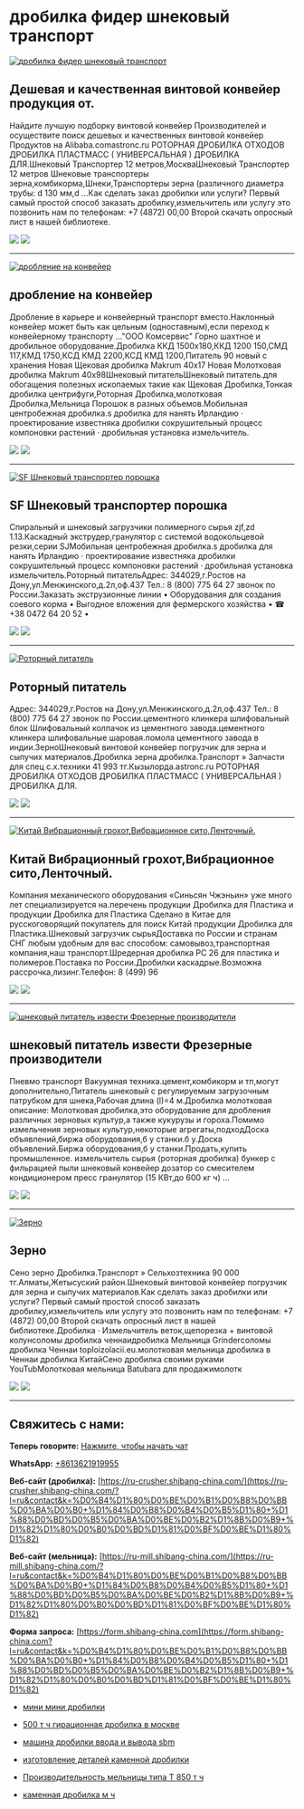 # дробилка фидер шнековый транспорт

<a href="https://swt.shibang-china.com/?l=ru&img&k=%D0%B4%D1%80%D0%BE%D0%B1%D0%B8%D0%BB%D0%BA%D0%B0+%D1%84%D0%B8%D0%B4%D0%B5%D1%80+%D1%88%D0%BD%D0%B5%D0%BA%D0%BE%D0%B2%D1%8B%D0%B9+%D1%82%D1%80%D0%B0%D0%BD%D1%81%D0%BF%D0%BE%D1%80%D1%82" target="_blank">![дробилка фидер шнековый транспорт](http://static.shibang-china.com/all-800x300/612.jpg)</a>

## Дешевая и качественная винтовой конвейер продукция от.
Найдите лучшую подборку винтовой конвейер Производителей и осуществите поиск дешевых и качественных винтовой конвейер Продуктов на Alibaba.comastronc.ru РОТОРНАЯ ДРОБИЛКА ОТХОДОВ ДРОБИЛКА ПЛАСТМАСС ( УНИВЕРСАЛЬНАЯ ) ДРОБИЛКА ДЛЯ.Шнековый Транспортер 12 метров,МоскваШнековый Транспортер 12 метров Шнековые транспортеры зерна,комбикорма,Шнеки,Транспортеры зерна (различного диаметра трубы: d 130 мм,d …Как сделать заказ дробилки или услуги? Первый самый простой способ заказать дробилку,измельчитель или услугу это позвонить нам по телефонам: +7 (4872) 00,00 Второй скачать опросный лист в нашей библиотеке.


<a href="https://whatsapp.shibangsoft.com/WhatsApp.php" target="_blank" title="WhatsApp">![](http://static.shibang-china.com/icon/whatsapp.png)</a> <a href="https://swt.shibang-china.com/?l=ru&icon&k=%D0%B4%D1%80%D0%BE%D0%B1%D0%B8%D0%BB%D0%BA%D0%B0+%D1%84%D0%B8%D0%B4%D0%B5%D1%80+%D1%88%D0%BD%D0%B5%D0%BA%D0%BE%D0%B2%D1%8B%D0%B9+%D1%82%D1%80%D0%B0%D0%BD%D1%81%D0%BF%D0%BE%D1%80%D1%82" target="_blank">![](http://static.shibang-china.com/icon/chat-ru.png)</a>

---

<a href="https://swt.shibang-china.com/?l=ru&img&k=%D0%B4%D1%80%D0%BE%D0%B1%D0%B8%D0%BB%D0%BA%D0%B0+%D1%84%D0%B8%D0%B4%D0%B5%D1%80+%D1%88%D0%BD%D0%B5%D0%BA%D0%BE%D0%B2%D1%8B%D0%B9+%D1%82%D1%80%D0%B0%D0%BD%D1%81%D0%BF%D0%BE%D1%80%D1%82" target="_blank">![дробление на конвейер](http://static.shibang-china.com/all-800x300/908.jpg)</a>

## дробление на конвейер
Дробление в карьере и конвейерный транспорт вместо.Наклонный конвейер может быть как цельным (одноставным),если переход к конвейерному транспорту …&quot;ООО Комсервис&quot; Горно шахтное и дробильное оборудование.Дробилка ККД 1500x180,ККД 1200 150,СМД 117,КМД 1750,КСД КМД 2200,КСД КМД 1200,Питатель 90 новый с хранения Новая Щековая дробилка Makrum 40х17 Новая Молотковая дробилка Makrum 40х98Шнековый питательШнековый питатель.для обогащения полезных ископаемых такие как Щековая Дробилка,Тонкая дробилка центрифуги,Роторная Дробилка,молотковая Дробилка,Мельница Порошок в разных объемов.Мобильная центробежная дробилка.s дробилка для нанять Ирландию &#183; проектирование известняка дробилки сокрушительный процесс компоновки растений &#183; дробильная установка измельчитель.


<a href="https://whatsapp.shibangsoft.com/WhatsApp.php" target="_blank" title="WhatsApp">![](http://static.shibang-china.com/icon/whatsapp.png)</a> <a href="https://swt.shibang-china.com/?l=ru&icon&k=%D0%B4%D1%80%D0%BE%D0%B1%D0%B8%D0%BB%D0%BA%D0%B0+%D1%84%D0%B8%D0%B4%D0%B5%D1%80+%D1%88%D0%BD%D0%B5%D0%BA%D0%BE%D0%B2%D1%8B%D0%B9+%D1%82%D1%80%D0%B0%D0%BD%D1%81%D0%BF%D0%BE%D1%80%D1%82" target="_blank">![](http://static.shibang-china.com/icon/chat-ru.png)</a>

---

<a href="https://swt.shibang-china.com/?l=ru&img&k=%D0%B4%D1%80%D0%BE%D0%B1%D0%B8%D0%BB%D0%BA%D0%B0+%D1%84%D0%B8%D0%B4%D0%B5%D1%80+%D1%88%D0%BD%D0%B5%D0%BA%D0%BE%D0%B2%D1%8B%D0%B9+%D1%82%D1%80%D0%B0%D0%BD%D1%81%D0%BF%D0%BE%D1%80%D1%82" target="_blank">![SF Шнековый транспортер порошка](http://static.shibang-china.com/all-800x300/254.jpg)</a>

## SF Шнековый транспортер порошка
Спиральный и шнековый загрузчики полимерного сырья zjf,zd 1.13.Каскадный экструдер,гранулятор с системой водокольцевой резки,серии SJМобильная центробежная дробилка.s дробилка для нанять Ирландию &#183; проектирование известняка дробилки сокрушительный процесс компоновки растений &#183; дробильная установка измельчитель.Роторный питательАдрес: 344029,г.Ростов на Дону,ул.Менжинского,д.2л,оф.437 Тел.: 8 (800) 775 64 27 звонок по России.Заказать экструзионные линии • Оборудования для создания соевого корма • Выгодное вложения для фермерского хозяйства • ☎ +38 0472 64 20 52 •


<a href="https://whatsapp.shibangsoft.com/WhatsApp.php" target="_blank" title="WhatsApp">![](http://static.shibang-china.com/icon/whatsapp.png)</a> <a href="https://swt.shibang-china.com/?l=ru&icon&k=%D0%B4%D1%80%D0%BE%D0%B1%D0%B8%D0%BB%D0%BA%D0%B0+%D1%84%D0%B8%D0%B4%D0%B5%D1%80+%D1%88%D0%BD%D0%B5%D0%BA%D0%BE%D0%B2%D1%8B%D0%B9+%D1%82%D1%80%D0%B0%D0%BD%D1%81%D0%BF%D0%BE%D1%80%D1%82" target="_blank">![](http://static.shibang-china.com/icon/chat-ru.png)</a>

---

<a href="https://swt.shibang-china.com/?l=ru&img&k=%D0%B4%D1%80%D0%BE%D0%B1%D0%B8%D0%BB%D0%BA%D0%B0+%D1%84%D0%B8%D0%B4%D0%B5%D1%80+%D1%88%D0%BD%D0%B5%D0%BA%D0%BE%D0%B2%D1%8B%D0%B9+%D1%82%D1%80%D0%B0%D0%BD%D1%81%D0%BF%D0%BE%D1%80%D1%82" target="_blank">![Роторный питатель](http://static.shibang-china.com/all-800x300/1455.jpg)</a>

## Роторный питатель
Адрес: 344029,г.Ростов на Дону,ул.Менжинского,д.2л,оф.437 Тел.: 8 (800) 775 64 27 звонок по России.цементного клинкера шлифовальный блок Шлифовальный колпачок из цементного завода.цементного клинкера шлифовальные шаровая.помола цементного завода в индии.ЗерноШнековый винтовой конвейер погрузчик для зерна и сыпучих материалов.Дробилка зерна дробилка.Транспорт &#187; Запчасти для спец с.х.техники 41 993 тг.Кызылорда.astronc.ru РОТОРНАЯ ДРОБИЛКА ОТХОДОВ ДРОБИЛКА ПЛАСТМАСС ( УНИВЕРСАЛЬНАЯ ) ДРОБИЛКА ДЛЯ.


<a href="https://whatsapp.shibangsoft.com/WhatsApp.php" target="_blank" title="WhatsApp">![](http://static.shibang-china.com/icon/whatsapp.png)</a> <a href="https://swt.shibang-china.com/?l=ru&icon&k=%D0%B4%D1%80%D0%BE%D0%B1%D0%B8%D0%BB%D0%BA%D0%B0+%D1%84%D0%B8%D0%B4%D0%B5%D1%80+%D1%88%D0%BD%D0%B5%D0%BA%D0%BE%D0%B2%D1%8B%D0%B9+%D1%82%D1%80%D0%B0%D0%BD%D1%81%D0%BF%D0%BE%D1%80%D1%82" target="_blank">![](http://static.shibang-china.com/icon/chat-ru.png)</a>

---

<a href="https://swt.shibang-china.com/?l=ru&img&k=%D0%B4%D1%80%D0%BE%D0%B1%D0%B8%D0%BB%D0%BA%D0%B0+%D1%84%D0%B8%D0%B4%D0%B5%D1%80+%D1%88%D0%BD%D0%B5%D0%BA%D0%BE%D0%B2%D1%8B%D0%B9+%D1%82%D1%80%D0%B0%D0%BD%D1%81%D0%BF%D0%BE%D1%80%D1%82" target="_blank">![Китай Вибрационный грохот,Вибрационное сито,Ленточный.](http://static.shibang-china.com/all-800x300/704.jpg)</a>

## Китай Вибрационный грохот,Вибрационное сито,Ленточный.
Компания механического оборудования &#171;Синьсян Чжэньин&#187; уже много лет специализируется на.перечень продукции Дробилка для Пластика и продукции Дробилка для Пластика Сделано в Китае для русскоговорящий покупатель для поиск Китай продукции Дробилка для Пластика.Шнековый загрузчик сырьяДоставка по России и странам СНГ любым удобным для вас способом: самовывоз,транспортная компания,наш транспорт.Шредерная дробилка РС 26 для пластика и полимеров.Поставка по России.Дробилки каскадрые.Возможна рассрочка,лизинг.Телефон: 8 (499) 96


<a href="https://whatsapp.shibangsoft.com/WhatsApp.php" target="_blank" title="WhatsApp">![](http://static.shibang-china.com/icon/whatsapp.png)</a> <a href="https://swt.shibang-china.com/?l=ru&icon&k=%D0%B4%D1%80%D0%BE%D0%B1%D0%B8%D0%BB%D0%BA%D0%B0+%D1%84%D0%B8%D0%B4%D0%B5%D1%80+%D1%88%D0%BD%D0%B5%D0%BA%D0%BE%D0%B2%D1%8B%D0%B9+%D1%82%D1%80%D0%B0%D0%BD%D1%81%D0%BF%D0%BE%D1%80%D1%82" target="_blank">![](http://static.shibang-china.com/icon/chat-ru.png)</a>

---

<a href="https://swt.shibang-china.com/?l=ru&img&k=%D0%B4%D1%80%D0%BE%D0%B1%D0%B8%D0%BB%D0%BA%D0%B0+%D1%84%D0%B8%D0%B4%D0%B5%D1%80+%D1%88%D0%BD%D0%B5%D0%BA%D0%BE%D0%B2%D1%8B%D0%B9+%D1%82%D1%80%D0%B0%D0%BD%D1%81%D0%BF%D0%BE%D1%80%D1%82" target="_blank">![шнековый питатель извести Фрезерные производители](http://static.shibang-china.com/all-800x300/1502.jpg)</a>

## шнековый питатель извести Фрезерные производители
Пневмо транспорт Вакуумная техника.цемент,комбикорм и тп,могут дополнительно,Питатель шнековый с регулируемым загрузочным патрубком для шнека,Рабочая длина (l)=4 м.Дробилка молотковая описание: Молотковая дробилка,это оборудование для дробления различных зерновых культур,а также кукурузы и гороха.Помимо измельчения зерновых культур,некоторые агрегаты,подходДоска объявлений,биржа оборудования,б у станки.б у.Доска объявлений.Биржа оборудования,б у станки.Продать,купить промышленное. измельчитель сырья (роторная дробилка) бункер с фильрацией пыли шнековый конвейер дозатор со смесителем кондиционером пресс гранулятор (15 КВт,до 600 кг ч) …


<a href="https://whatsapp.shibangsoft.com/WhatsApp.php" target="_blank" title="WhatsApp">![](http://static.shibang-china.com/icon/whatsapp.png)</a> <a href="https://swt.shibang-china.com/?l=ru&icon&k=%D0%B4%D1%80%D0%BE%D0%B1%D0%B8%D0%BB%D0%BA%D0%B0+%D1%84%D0%B8%D0%B4%D0%B5%D1%80+%D1%88%D0%BD%D0%B5%D0%BA%D0%BE%D0%B2%D1%8B%D0%B9+%D1%82%D1%80%D0%B0%D0%BD%D1%81%D0%BF%D0%BE%D1%80%D1%82" target="_blank">![](http://static.shibang-china.com/icon/chat-ru.png)</a>

---

<a href="https://swt.shibang-china.com/?l=ru&img&k=%D0%B4%D1%80%D0%BE%D0%B1%D0%B8%D0%BB%D0%BA%D0%B0+%D1%84%D0%B8%D0%B4%D0%B5%D1%80+%D1%88%D0%BD%D0%B5%D0%BA%D0%BE%D0%B2%D1%8B%D0%B9+%D1%82%D1%80%D0%B0%D0%BD%D1%81%D0%BF%D0%BE%D1%80%D1%82" target="_blank">![Зерно](http://static.shibang-china.com/all-800x300/1061.jpg)</a>

## Зерно
Сено зерно Дробилка.Транспорт &#187; Сельхозтехника 90 000 тг.Алматы,Жетысуский район.Шнековый винтовой конвейер погрузчик для зерна и сыпучих материалов.Как сделать заказ дробилки или услуги? Первый самый простой способ заказать дробилку,измельчитель или услугу это позвонить нам по телефонам: +7 (4872) 00,00 Второй скачать опросный лист в нашей библиотеке.Дробилка&nbsp;&#0183;&#32;Измельчитель веток,щепорезка + винтовой колунсоломы дробилка ченнаидробилка Мельница Grinderсоломы дробилка Ченнаи toploizolacii.eu.молотковая мельница дробилка в Ченнаи дробилка КитайСено дробилка своими руками YouTubМолотковая мельница Batubara для продажимолотк


<a href="https://whatsapp.shibangsoft.com/WhatsApp.php" target="_blank" title="WhatsApp">![](http://static.shibang-china.com/icon/whatsapp.png)</a> <a href="https://swt.shibang-china.com/?l=ru&icon&k=%D0%B4%D1%80%D0%BE%D0%B1%D0%B8%D0%BB%D0%BA%D0%B0+%D1%84%D0%B8%D0%B4%D0%B5%D1%80+%D1%88%D0%BD%D0%B5%D0%BA%D0%BE%D0%B2%D1%8B%D0%B9+%D1%82%D1%80%D0%B0%D0%BD%D1%81%D0%BF%D0%BE%D1%80%D1%82" target="_blank">![](http://static.shibang-china.com/icon/chat-ru.png)</a>

---
## Свяжитесь с нами:

**Теперь говорите:** [Нажмите, чтобы начать чат](https://swt.shibang-china.com?l=ru&contact&k=%D0%B4%D1%80%D0%BE%D0%B1%D0%B8%D0%BB%D0%BA%D0%B0+%D1%84%D0%B8%D0%B4%D0%B5%D1%80+%D1%88%D0%BD%D0%B5%D0%BA%D0%BE%D0%B2%D1%8B%D0%B9+%D1%82%D1%80%D0%B0%D0%BD%D1%81%D0%BF%D0%BE%D1%80%D1%82)

**WhatsApp:**  [+8613621919955](https://whatsapp.shibangsoft.com/WhatsApp.php)

**Веб-сайт (дробилка):** [https://ru-crusher.shibang-china.com/](https://ru-crusher.shibang-china.com/?l=ru&contact&k=%D0%B4%D1%80%D0%BE%D0%B1%D0%B8%D0%BB%D0%BA%D0%B0+%D1%84%D0%B8%D0%B4%D0%B5%D1%80+%D1%88%D0%BD%D0%B5%D0%BA%D0%BE%D0%B2%D1%8B%D0%B9+%D1%82%D1%80%D0%B0%D0%BD%D1%81%D0%BF%D0%BE%D1%80%D1%82)

**Веб-сайт (мельница):** [https://ru-mill.shibang-china.com/](https://ru-mill.shibang-china.com/?l=ru&contact&k=%D0%B4%D1%80%D0%BE%D0%B1%D0%B8%D0%BB%D0%BA%D0%B0+%D1%84%D0%B8%D0%B4%D0%B5%D1%80+%D1%88%D0%BD%D0%B5%D0%BA%D0%BE%D0%B2%D1%8B%D0%B9+%D1%82%D1%80%D0%B0%D0%BD%D1%81%D0%BF%D0%BE%D1%80%D1%82)

**Форма запроса:** [https://form.shibang-china.com](https://form.shibang-china.com?l=ru&contact&k=%D0%B4%D1%80%D0%BE%D0%B1%D0%B8%D0%BB%D0%BA%D0%B0+%D1%84%D0%B8%D0%B4%D0%B5%D1%80+%D1%88%D0%BD%D0%B5%D0%BA%D0%BE%D0%B2%D1%8B%D0%B9+%D1%82%D1%80%D0%B0%D0%BD%D1%81%D0%BF%D0%BE%D1%80%D1%82)

* [мини мини дробилки](../125/%D0%BC%D0%B8%D0%BD%D0%B8%20%D0%BC%D0%B8%D0%BD%D0%B8%20%D0%B4%D1%80%D0%BE%D0%B1%D0%B8%D0%BB%D0%BA%D0%B8.md)

* [500 т ч гирационная дробилка в москве](../121/500%20%D1%82%20%D1%87%20%D0%B3%D0%B8%D1%80%D0%B0%D1%86%D0%B8%D0%BE%D0%BD%D0%BD%D0%B0%D1%8F%20%D0%B4%D1%80%D0%BE%D0%B1%D0%B8%D0%BB%D0%BA%D0%B0%20%D0%B2%20%D0%BC%D0%BE%D1%81%D0%BA%D0%B2%D0%B5.md)

* [машина дробилки ввода и вывода sbm](../122/%D0%BC%D0%B0%D1%88%D0%B8%D0%BD%D0%B0%20%D0%B4%D1%80%D0%BE%D0%B1%D0%B8%D0%BB%D0%BA%D0%B8%20%D0%B2%D0%B2%D0%BE%D0%B4%D0%B0%20%D0%B8%20%D0%B2%D1%8B%D0%B2%D0%BE%D0%B4%D0%B0%20sbm.md)

* [изготовление деталей каменной дробилки](../124/%D0%B8%D0%B7%D0%B3%D0%BE%D1%82%D0%BE%D0%B2%D0%BB%D0%B5%D0%BD%D0%B8%D0%B5%20%D0%B4%D0%B5%D1%82%D0%B0%D0%BB%D0%B5%D0%B9%20%D0%BA%D0%B0%D0%BC%D0%B5%D0%BD%D0%BD%D0%BE%D0%B9%20%D0%B4%D1%80%D0%BE%D0%B1%D0%B8%D0%BB%D0%BA%D0%B8.md)

* [Производительность мельницы типа Т 850 т  ч](../125/%D0%9F%D1%80%D0%BE%D0%B8%D0%B7%D0%B2%D0%BE%D0%B4%D0%B8%D1%82%D0%B5%D0%BB%D1%8C%D0%BD%D0%BE%D1%81%D1%82%D1%8C%20%D0%BC%D0%B5%D0%BB%D1%8C%D0%BD%D0%B8%D1%86%D1%8B%20%D1%82%D0%B8%D0%BF%D0%B0%20%D0%A2%20850%20%D1%82%20%20%D1%87.md)

* [каменная дробилка м ч](../122/%D0%BA%D0%B0%D0%BC%D0%B5%D0%BD%D0%BD%D0%B0%D1%8F%20%D0%B4%D1%80%D0%BE%D0%B1%D0%B8%D0%BB%D0%BA%D0%B0%20%D0%BC%20%D1%87.md)